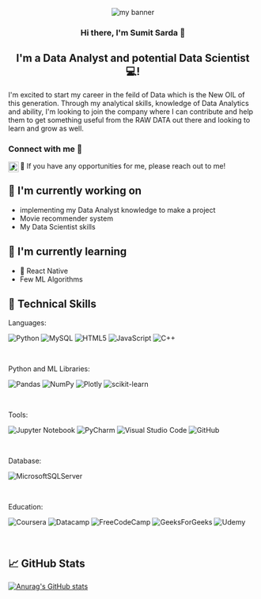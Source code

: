 <p align="center">
  <img width=”500" height=”500" background-size: "cover" src="https://user-images.githubusercontent.com/64576339/172644231-d81c867a-5ca2-4a78-9d0a-716fe112d03d.mp4" alt="my banner">
</p>
<!-- https://user-images.githubusercontent.com/64576339/172639287-4fa467f5-985e-4b16-ba8d-3f8abe73f060.png -->
<h3 align="center">
Hi there, I'm Sumit Sarda 👋
</h3>

<h2 align="center">
I'm a Data Analyst and potential Data Scientist 💻!
</h2> 

I'm excited to start my career in the feild of Data which is the New OIL of this generation. Through my analytical skills, knowledge of Data Analytics and ability, I'm looking to join the company where I can contribute and help them to get something useful from the RAW DATA out there and looking to learn and grow as well.

### Connect with me 🤝

<a href="https://www.linkedin.com/in/sumit-sarda17/"><img align="left" src="https://raw.githubusercontent.com/yushi1007/yushi1007/main/images/linkedin.svg" alt="Sumit Sarda | LinkedIn" width="21px"/></a>

- 💬 If you have any opportunities for me, please reach out to me!


## 🔭 I'm currently working on

- implementing my Data Analyst knowledge to make a project
- Movie recommender system
- My Data Scientist skills

## 🌱 I'm currently learning

- 📱 React Native
- Few ML Algorithms

## 💼 Technical Skills

Languages: 

![Python](https://img.shields.io/badge/python-3670A0?style=for-the-badge&logo=python&logoColor=ffdd54)
![MySQL](https://img.shields.io/badge/mysql-%2300f.svg?style=for-the-badge&logo=mysql&logoColor=white)
![HTML5](https://img.shields.io/badge/html5-%23E34F26.svg?style=for-the-badge&logo=html5&logoColor=white)
![JavaScript](https://img.shields.io/badge/javascript-%23323330.svg?style=for-the-badge&logo=javascript&logoColor=%23F7DF1E)
![C++](https://img.shields.io/badge/c++-%2300599C.svg?style=for-the-badge&logo=c%2B%2B&logoColor=white)

</br>

Python and ML Libraries:

![Pandas](https://img.shields.io/badge/pandas-%23150458.svg?style=for-the-badge&logo=pandas&logoColor=white)
![NumPy](https://img.shields.io/badge/numpy-%23013243.svg?style=for-the-badge&logo=numpy&logoColor=white)
![Plotly](https://img.shields.io/badge/Plotly-%233F4F75.svg?style=for-the-badge&logo=plotly&logoColor=white)
![scikit-learn](https://img.shields.io/badge/scikit--learn-%23F7931E.svg?style=for-the-badge&logo=scikit-learn&logoColor=white)

</br>

Tools:

![Jupyter Notebook](https://img.shields.io/badge/jupyter-%23FA0F00.svg?style=for-the-badge&logo=jupyter&logoColor=white)
![PyCharm](https://img.shields.io/badge/pycharm-143?style=for-the-badge&logo=pycharm&logoColor=black&color=black&labelColor=green)
![Visual Studio Code](https://img.shields.io/badge/Visual%20Studio%20Code-0078d7.svg?style=for-the-badge&logo=visual-studio-code&logoColor=white)
![GitHub](https://img.shields.io/badge/github-%23121011.svg?style=for-the-badge&logo=github&logoColor=white)

</br>

Database:

![MicrosoftSQLServer](https://img.shields.io/badge/Microsoft%20SQL%20Sever-CC2927?style=for-the-badge&logo=microsoft%20sql%20server&logoColor=white)

</br>

Education:

![Coursera](https://img.shields.io/badge/Coursera-%230056D2.svg?style=for-the-badge&logo=Coursera&logoColor=white)
![Datacamp](https://img.shields.io/badge/Datacamp-05192D?style=for-the-badge&logo=datacamp&logoColor=03E860)
![FreeCodeCamp](https://img.shields.io/badge/Freecodecamp-%23123.svg?&style=for-the-badge&logo=freecodecamp&logoColor=green)
![GeeksForGeeks](https://img.shields.io/badge/GeeksforGeeks-gray?style=for-the-badge&logo=geeksforgeeks&logoColor=35914c)
![Udemy](https://img.shields.io/badge/Udemy-A435F0?style=for-the-badge&logo=Udemy&logoColor=white)

</br>

## 📈 GitHub Stats

[![Anurag's GitHub stats](https://github-readme-stats.vercel.app/api?username=sumitsarda17)](https://github.com/anuraghazra/github-readme-stats)



